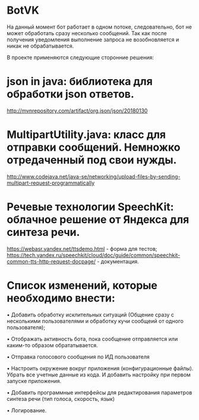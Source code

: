 # BotVK
На данный момент бот работает в одном потоке, следовательно, бот не может обработать сразу несколько сообщений. Так как после получения уведомления выполнение запроса не возобновляется и никак не обрабатывается.

В проекте применяются следующие сторонние решения:
# json in java: библиотека для обработки json ответов.
  http://mvnrepository.com/artifact/org.json/json/20180130
# MultipartUtility.java: класс для отправки сообщений. Немножко отредаченный под свои нужды.
  http://www.codejava.net/java-se/networking/upload-files-by-sending-multipart-request-programmatically
# Речевые технологии SpeechKit: облачное решение от Яндекса для синтеза речи.
  https://webasr.yandex.net/ttsdemo.html - форма для тестов;
  https://tech.yandex.ru/speechkit/cloud/doc/guide/common/speechkit-common-tts-http-request-docpage/ - документация.
  
  
# Список изменений, которые необходимо внести:
•	Добавить обработку исклительных ситуаций (Общение сразу с несколькими пользователями и обработку кучи сообщеий от одного пользователя);

•	Отображать активность бота, пока сообщение отправляется или каким-то образом обрататывается.

•	Отправка голосового сообщения по ИД пользователя

•	Настроить окружение вокруг приложения (конфигурационные файлы). Убрать все учетные данные из кода. И добавить настройку при первом  запуске приложения.

•	Добавить программные интерфейсы для редактирования параметров синтеза речи (тип голоса, скорость, язык)

•	Логирование.

